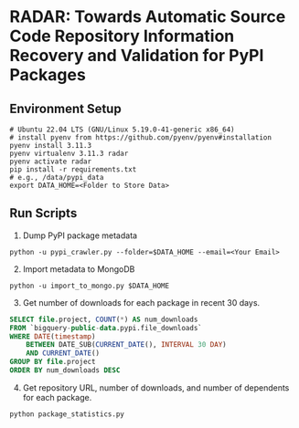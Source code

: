 # RADAR: Towards Automatic Source Code Repository Information Recovery and Validation for PyPI Packages

## Environment Setup
```shell
# Ubuntu 22.04 LTS (GNU/Linux 5.19.0-41-generic x86_64)
# install pyenv from https://github.com/pyenv/pyenv#installation
pyenv install 3.11.3
pyenv virtualenv 3.11.3 radar
pyenv activate radar
pip install -r requirements.txt
# e.g., /data/pypi_data
export DATA_HOME=<Folder to Store Data>
```

## Run Scripts
1. Dump PyPI package metadata
```shell
python -u pypi_crawler.py --folder=$DATA_HOME --email=<Your Email>
```

2. Import metadata to MongoDB
```shell
python -u import_to_mongo.py $DATA_HOME
```

3. Get number of downloads for each package in recent 30 days.
```SQL
SELECT file.project, COUNT(*) AS num_downloads
FROM `bigquery-public-data.pypi.file_downloads`
WHERE DATE(timestamp)
    BETWEEN DATE_SUB(CURRENT_DATE(), INTERVAL 30 DAY)
    AND CURRENT_DATE()
GROUP BY file.project
ORDER BY num_downloads DESC
```

4. Get repository URL, number of downloads, and number of dependents for each package.
```shell
python package_statistics.py
```
